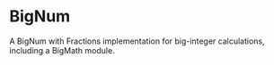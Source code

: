 # BigNum
A BigNum with Fractions implementation for big-integer calculations, including a BigMath module.
